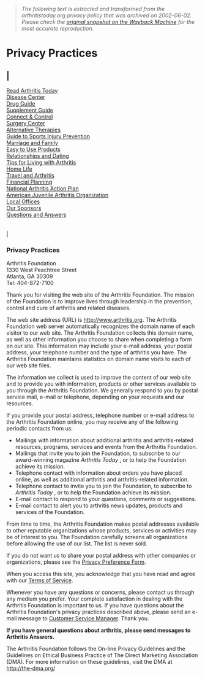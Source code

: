 > *The following text is extracted and transformed from the arthritistoday.org privacy policy that was archived on 2002-06-02. Please check the [original snapshot on the Wayback Machine](https://web.archive.org/web/20020602110739id_/http%3A//www.arthritis.org/resources/privacy.asp) for the most accurate reproduction.*

# Privacy Practices

|   
---  
[Read Arthritis Today](https://web.archive.org/resources/arthritistoday/Default.asp)  
[Disease Center](https://web.archive.org/conditions/DiseaseCenter/default.asp)  
[Drug Guide](https://web.archive.org/conditions/DrugGuide/default.asp)  
[Supplement Guide](https://web.archive.org/conditions/SupplementGuide/default.asp)  
[Connect & Control](https://web.archive.org/communities/connect_control/default.asp)  
[Surgery Center](https://web.archive.org/conditions/SurgeryCenter/default.asp)  
[Alternative Therapies](https://web.archive.org/conditions/alttherapies/default.asp)  
[Guide to Sports Injury Prevention](https://web.archive.org/resources/SIP/intro.asp)  
[Marriage and Family](https://web.archive.org/resources/Relationships/marriage_and_family.asp)  
[Easy to Use Products](https://web.archive.org/resources/easy_to_use_products.asp)  
[Relationships and Dating](https://web.archive.org/resources/Relationships/relationships_and_dating.asp)  
[Tips for Living with Arthritis](https://web.archive.org/conditions/self_care.asp)  
[Home Life](https://web.archive.org/resources/Home_Life/default.asp)  
[Travel and Arthritis](https://web.archive.org/resources/travel/arthritis_travel.asp)  
[Financial Planning](https://web.archive.org/resources/Financial_Planning/Introduction/financial_intro.asp)  
[National Arthritis Action Plan](https://web.archive.org/resources/about_naap.asp)  
[American Juvenile Arthritis Organization](https://web.archive.org/communities/about_ajao.asp)  
[Local Offices](https://web.archive.org/communities/Chapters/ChapDirectory.asp)  
[Our Sponsors](https://web.archive.org/resources/sponsors/default.asp)  
[Questions and Answers](https://web.archive.org/resources/faq.asp)  
   
[](https://web.archive.org/AFstore/Ecom_Basket.asp?transition=1)  
| 

### Privacy Practices

Arthritis Foundation  
1330 West Peachtree Street  
Atlanta, GA 30309  
Tel: 404-872-7100  


Thank you for visiting the web site of the Arthritis Foundation. The mission of the Foundation is to improve lives through leadership in the prevention, control and cure of arthritis and related diseases.

The web site address (URL) is http://www.arthritis.org. The Arthritis Foundation web server automatically recognizes the domain name of each visitor to our web site. The Arthritis Foundation collects this domain name, as well as other information you choose to share when completing a form on our site. This information may include your e-mail address, your postal address, your telephone number and the type of arthritis you have. The Arthritis Foundation maintains statistics on domain name visits to each of our web site files.

The information we collect is used to improve the content of our web site and to provide you with information, products or other services available to you through the Arthritis Foundation. We generally respond to you by postal service mail, e-mail or telephone, depending on your requests and our resources. 

If you provide your postal address, telephone number or e-mail address to the Arthritis Foundation online, you may receive any of the following periodic contacts from us:

  * Mailings with information about additional arthritis and arthritis-related resources, programs, services and events from the Arthritis Foundation.
  * Mailings that invite you to join the Foundation, to subscribe to our award-winning magazine _Arthritis Today_ , or to help the Foundation achieve its mission.
  * Telephone contact with information about orders you have placed online, as well as additional arthritis and arthritis-related information.
  * Telephone contact to invite you to join the Foundation, to subscribe to _Arthritis Today_ , or to help the Foundation achieve its mission.
  * E-mail contact to respond to your questions, comments or suggestions.
  * E-mail contact to alert you to arthritis news updates, products and services of the Foundation.



From time to time, the Arthritis Foundation makes postal addresses available to other reputable organizations whose products, services or activities may be of interest to you. The Foundation carefully screens all organizations before allowing the use of our list. The list is never sold.

If you do not want us to share your postal address with other companies or organizations, please see the [Privacy Preference Form](https://web.archive.org/web/20020602110739id_/http%3A//www.arthritis.org/resources/PrivacyForm.asp).

When you access this site, you acknowledge that you have read and agree with our [Terms of Service](https://web.archive.org/resources/termsofservice.asp).

Whenever you have any questions or concerns, please contact us through any medium you prefer. Your complete satisfaction in dealing with the Arthritis Foundation is important to us. If you have questions about the Arthritis Foundation's privacy practices described above, please send an e-mail message to [Customer Service Manager](mailto:lsmith@arthritis.org?Subject=Privacy%5FQuestions). Thank you.

**If you have general questions about arthritis, please send messages to Arthritis Answers.**

The Arthritis Foundation follows the On-line Privacy Guidelines and the Guidelines on Ethical Business Practice of The Direct Marketing Association (DMA). For more information on these guidelines, visit the DMA at <http://the-dma.org/>
